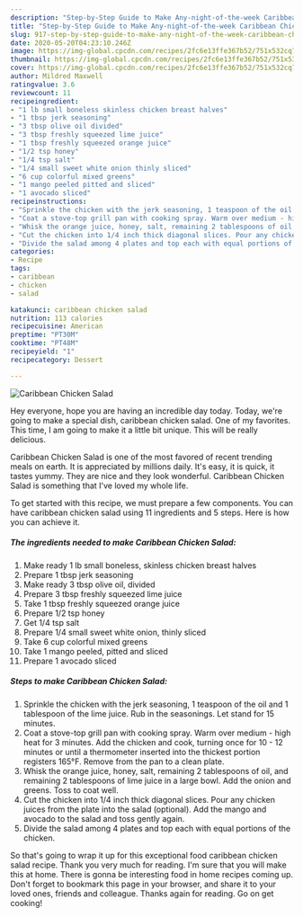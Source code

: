 ```yaml
---
description: "Step-by-Step Guide to Make Any-night-of-the-week Caribbean Chicken Salad"
title: "Step-by-Step Guide to Make Any-night-of-the-week Caribbean Chicken Salad"
slug: 917-step-by-step-guide-to-make-any-night-of-the-week-caribbean-chicken-salad
date: 2020-05-20T04:23:10.246Z
image: https://img-global.cpcdn.com/recipes/2fc6e13ffe367b52/751x532cq70/caribbean-chicken-salad-recipe-main-photo.jpg
thumbnail: https://img-global.cpcdn.com/recipes/2fc6e13ffe367b52/751x532cq70/caribbean-chicken-salad-recipe-main-photo.jpg
cover: https://img-global.cpcdn.com/recipes/2fc6e13ffe367b52/751x532cq70/caribbean-chicken-salad-recipe-main-photo.jpg
author: Mildred Maxwell
ratingvalue: 3.6
reviewcount: 11
recipeingredient:
- "1 lb small boneless skinless chicken breast halves"
- "1 tbsp jerk seasoning"
- "3 tbsp olive oil divided"
- "3 tbsp freshly squeezed lime juice"
- "1 tbsp freshly squeezed orange juice"
- "1/2 tsp honey"
- "1/4 tsp salt"
- "1/4 small sweet white onion thinly sliced"
- "6 cup colorful mixed greens"
- "1 mango peeled pitted and sliced"
- "1 avocado sliced"
recipeinstructions:
- "Sprinkle the chicken with the jerk seasoning, 1 teaspoon of the oil and 1 tablespoon of the lime juice. Rub in the seasonings. Let stand for 15 minutes."
- "Coat a stove-top grill pan with cooking spray. Warm over medium - high heat for 3 minutes. Add the chicken and cook, turning once for 10 - 12 minutes or until a thermometer inserted into the thickest portion registers 165°F. Remove from the pan to a clean plate."
- "Whisk the orange juice, honey, salt, remaining 2 tablespoons of oil, and remaining 2 tablespoons of lime juice in a large bowl. Add the onion and greens. Toss to coat well."
- "Cut the chicken into 1/4 inch thick diagonal slices. Pour any chicken juices from the plate into the salad (optional). Add the mango and avocado to the salad and toss gently again."
- "Divide the salad among 4 plates and top each with equal portions of the chicken."
categories:
- Recipe
tags:
- caribbean
- chicken
- salad

katakunci: caribbean chicken salad 
nutrition: 113 calories
recipecuisine: American
preptime: "PT30M"
cooktime: "PT48M"
recipeyield: "1"
recipecategory: Dessert

---
```



![Caribbean Chicken Salad](https://img-global.cpcdn.com/recipes/2fc6e13ffe367b52/751x532cq70/caribbean-chicken-salad-recipe-main-photo.jpg)

Hey everyone, hope you are having an incredible day today. Today, we're going to make a special dish, caribbean chicken salad. One of my favorites. This time, I am going to make it a little bit unique. This will be really delicious.



Caribbean Chicken Salad is one of the most favored of recent trending meals on earth. It is appreciated by millions daily. It's easy, it is quick, it tastes yummy. They are nice and they look wonderful. Caribbean Chicken Salad is something that I've loved my whole life.


To get started with this recipe, we must prepare a few components. You can have caribbean chicken salad using 11 ingredients and 5 steps. Here is how you can achieve it.

<!--inarticleads1-->

##### The ingredients needed to make Caribbean Chicken Salad:

1. Make ready 1 lb small boneless, skinless chicken breast halves
1. Prepare 1 tbsp jerk seasoning
1. Make ready 3 tbsp olive oil, divided
1. Prepare 3 tbsp freshly squeezed lime juice
1. Take 1 tbsp freshly squeezed orange juice
1. Prepare 1/2 tsp honey
1. Get 1/4 tsp salt
1. Prepare 1/4 small sweet white onion, thinly sliced
1. Take 6 cup colorful mixed greens
1. Take 1 mango peeled, pitted and sliced
1. Prepare 1 avocado sliced




<!--inarticleads2-->

##### Steps to make Caribbean Chicken Salad:

1. Sprinkle the chicken with the jerk seasoning, 1 teaspoon of the oil and 1 tablespoon of the lime juice. Rub in the seasonings. Let stand for 15 minutes.
1. Coat a stove-top grill pan with cooking spray. Warm over medium - high heat for 3 minutes. Add the chicken and cook, turning once for 10 - 12 minutes or until a thermometer inserted into the thickest portion registers 165°F. Remove from the pan to a clean plate.
1. Whisk the orange juice, honey, salt, remaining 2 tablespoons of oil, and remaining 2 tablespoons of lime juice in a large bowl. Add the onion and greens. Toss to coat well.
1. Cut the chicken into 1/4 inch thick diagonal slices. Pour any chicken juices from the plate into the salad (optional). Add the mango and avocado to the salad and toss gently again.
1. Divide the salad among 4 plates and top each with equal portions of the chicken.




So that's going to wrap it up for this exceptional food caribbean chicken salad recipe. Thank you very much for reading. I'm sure that you will make this at home. There is gonna be interesting food in home recipes coming up. Don't forget to bookmark this page in your browser, and share it to your loved ones, friends and colleague. Thanks again for reading. Go on get cooking!
